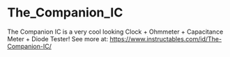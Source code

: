 # The_Companion_IC
The Companion IC is a very cool looking Clock + Ohmmeter + Capacitance Meter + Diode Tester! See more at: https://www.instructables.com/id/The-Companion-IC/
